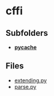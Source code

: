 # cffi

## Subfolders

- [__pycache__](__pycache__)

## Files

- [extending.py](extending.py)
- [parse.py](parse.py)
